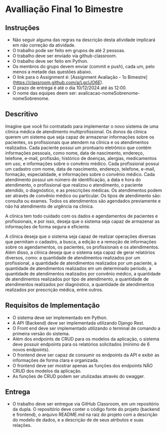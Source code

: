 # Avalliação Final 1o Bimestre

## Instruções

- Não seguir alguma das regras na descrição desta atividade implicará em não correção da atividade.
- O trabalho pode ser feito em grupos de até 2 pessoas.
- O trabalho deve ser enviado via github-classroom.
- O trabalho deve ser feito em Python.
- Os membros do grupo devem enviar (commit e push), cada um, pelo menos a metade das questões abaixo.
- O link para o Assignment é: [Assignment Avaliação - 1o Bimestre] (https://classroom.github.com/a/LgclJO6E).
- O prazo de entrega é até o dia 10/12/2024 até às 12:00.
- O nome das equipes deem ser: avalicacao-nomeSobrenome-nomeSobrenome.

## Descritivo

Imagine que você foi contratado para implementar o novo sistema de uma clínica médica de atendimento multiprofissional. Os donos da clínica querem um sistema que seja capaz de armazenar informações sobre os pacientes, os profissionais que atendem na clínica e os atendimentos realizados. Cada paciente possui um prontuario eletrônico que contém informações pessoais, como nome, data de nascimento, endereço, telefone, e-mail, profissão, histórico de doenças, alergias, medicamentos em uso, e informações sobre o convênio médico. Cada profissional possui um cadastro com nome, data de nascimento, endereço, telefone, e-mail, formação, especialidade, e informações sobre o convênio médico. Cada atendimento possui um número de identificação, a data e hora do atendimento, o profissional que realizou o atendimento, o paciente atendido, o diagnóstico, e as prescrições médicas. Os atendimentos podem ser através de convênio médico ou particular. Os tipos de atendimento são: consulta ou exames. Todos os atendimentos são agendados previamente e não há atendimento de urgência na clinica.

A clinica tem todo cuidado com os dados e agendamentos de pacientes e profissionais, e por isso, deseja que o sistema seja capaz de armazenar as informações de forma segura e eficiente. 

A clínica deseja que o sistema seja capaz de realizar operações diversas que permitam o cadastro, a busca, a edição e a remoção de informações sobre os agendamentos, os pacientes, os profissionais e os atendimentos. Além disso, a clínica deseja que o sistema seja capaz de gerar relatórios diversos, como: a quantidade de atendimentos realizados por um profissional, a quantidade de atendimentos realizados por um paciente, a quantidade de atendimentos realizados em um determinado período, a quantidade de atendimentos realizados por convênio médico, a quantidade de atendimentos realizados por tipo de atendimento, a quantidade de atendimentos realizados por diagnóstico, a quantidade de atendimentos realizados por prescrição médica, entre outros.

## Requisitos de Implementação

- O sistema deve ser implementado em Python.
- A API (Backend) deve ser implementada utilizando Django Rest.
- O Front end deve ser implementado utilizando o terminal de comando a primeira versão do sistema.
- Além dos endpoints de CRUD para os modelos da aplicação, o sistema deve possuir endpoints para os relatórios solicitados (mínimo de 6 novos endpoints).
- O frontend deve ser capaz de consumir os endpoints da API e exibir as informações de forma clara e organizada.
- O frontend deve ser mostrar apenas as funções dos endpoints NÃO CRUD dos modelos da aplicação.
- As funções de CRUD podem ser utulizadas através do swagger.

## Entrega

- O trabalho deve ser entregue via GitHub Classroom, em um repositório da dupla. O repositório deve conter o código fonte do projeto (backend e frontend), o arquivo README.md na raiz do projeto com a descrição do modelo de dados, e a descrição de de seus atributos e suas relações.
